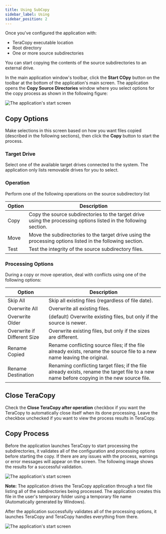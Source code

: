 ```yaml
---
title: Using SubCopy
sidebar_label: Using
sidebar_position: 2
---
```


Once you've configured the application with:

+ TeraCopy executable location
+ Root directory
+ One or more source subdirectories

You can start copying the contents of the source subdirectories to an external drive.

In the main application window's toolbar, click the **Start COpy** button on the toolbar at the bottom of the application's main screen. The application opens the **Copy Source Directories** window where you select options for the copy process as shown in the following figure:

![The application's start screen](/images/subcopy/subcopy-copy-1.png)

## Copy Options

Make selections in this screen based on how you want files copied (described in the following sections), then click the **Copy** button to start the process.

### Target Drive

Select one of the available target drives connected to the system. The application only lists removable drives for you to select.

### Operation

Perform one of the following operations on the source subdirectory list

| Option | Description   | 
| -------| ------------- |
| Copy | Copy the source subdirectories to the target drive using the processing options listed in the following section. |
| Move | Move the subdirectories to the target drive using the processing options listed in the following section. |
| Test | Test the integrity of the source subdirectory files. |

### Processing Options

During a copy or move operation, deal with conflicts using one of the following options:

| Option          | Description   | 
| --------------- | ------------- |
| Skip All | Skip all existing files (regardless of file date). |
| Overwrite All | Overwrite all existing files. |
| Overwrite Older | (default) Overwrite existing files, but only if the source is newer. |
| Overwrite if Different Size | Overwrite existing files, but only if the sizes are different. |
| Rename Copied | Rename conflicting source files; if the file already exists, rename the source file to a new name leaving the original. |
| Rename Destination | Renaming conflicting target files; if the file already exists, rename the target file to a new name before copying in the new source file. |

## Close TeraCopy

Check the **Close TeraCopy after operation** checkbox if you want the TeraCopy to automatically close itself when its done processing. Leave the checkbox unchecked if you want to view the process results in TeraCopy.

##  Copy Process

Before the application launches TeraCopy to start processing the subdirectories, it validates all of the configuration and processing options before starting the copy. If there are any issues with the process, warnings or error messages will appear on the screen. The following image shows the results for a successful validation.

![The application's start screen](/images/subcopy/subcopy-copy-2.png)

**Note:** The application drives the TeraCopy application through a text file listing all of the subdirectories being processed. The application creates this file in the user's temporary folder using a temporary file name (Automatically generated by Windows). 

After the application successfully validates all of the processing options, it launches TeraCopy and TeraCopy handles everything from there.

![The application's start screen](/images/subcopy/subcopy-copy-3.png)
